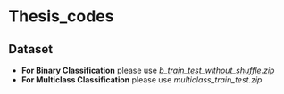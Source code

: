 # Thesis_codes

## Dataset
+ **For Binary Classification** please use [_b_train_test_without_shuffle.zip_](https://github.com/SyedT1/Thesis_codes/blob/main/b_train_test_without_shuffle.zip)
+ **For Multiclass Classification** please use _multiclass_train_test.zip_
